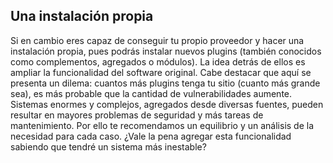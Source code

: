 ## Una instalación propia

Si en cambio eres capaz de conseguir tu propio proveedor y hacer una instalación propia, pues podrás instalar nuevos plugins \(también conocidos como complementos, agregados o módulos\). La idea detrás de ellos es ampliar la funcionalidad del software original. Cabe destacar que aquí se presenta un dilema: cuantos más plugins tenga tu sitio \(cuanto más grande sea\), es más probable que la cantidad de vulnerabilidades aumente. Sistemas enormes y complejos, agregados desde diversas fuentes, pueden resultar en mayores problemas de seguridad y más tareas de mantenimiento. Por ello te recomendamos un equilibrio y un análisis de la necesidad  para cada caso. ¿Vale la pena agregar esta funcionalidad sabiendo que tendré un sistema más inestable?

